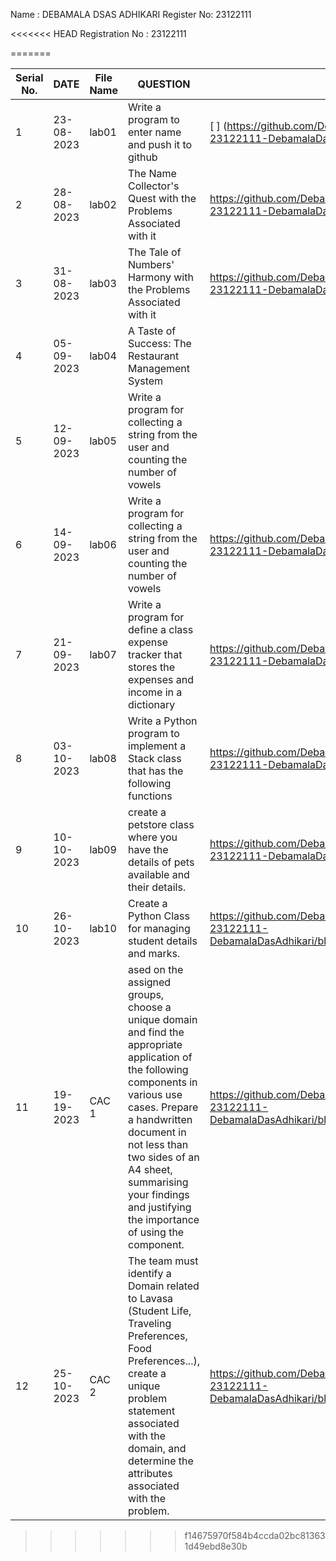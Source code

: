
Name : DEBAMALA DSAS ADHIKARI
   Register No: 23122111



<<<<<<< HEAD
Registration No : 23122111

=======



|Serial No.|    DATE     |  File Name       |                     QUESTION                         |      File Link            |             
|----------|------------ | -----------------|------------------------------------------------------|---------------------------|
|   1      |  23-08-2023 |      lab01       |  Write a program to enter name and push it to github |[                           ]     (https://github.com/Debamala0609/MScDSB-MSD171-23122111-DebamalaDasAdhikari/blob/main/Lab01.ipynb)|
|   2      |  28-08-2023 |      lab02       |  The Name Collector's Quest with the Problems Associated with it |https://github.com/Debamala0609/MScDSB-MSD171-23122111-DebamalaDasAdhikari/blob/main/Lab02.ipynb               |
|   3      |  31-08-2023 |      lab03       |  The Tale of Numbers' Harmony with the Problems Associated with it | https://github.com/Debamala0609/MScDSB-MSD171-23122111-DebamalaDasAdhikari/blob/main/Lab03.ipynb                  |
|   4      |  05-09-2023 |      lab04       |  A Taste of Success: The Restaurant Management System |                     |
|   5      |  12-09-2023 |      lab05       | Write a program for collecting a string from the user and counting the number of vowels|    |
|   6      |  14-09-2023 |      lab06       | Write a program for collecting a string from the user and counting the number of vowels|https://github.com/Debamala0609/MScDSB-MSD171-23122111-DebamalaDasAdhikari/blob/main/Lab03.ipynb|
|   7      |  21-09-2023 |      lab07       | Write a program for define a class expense tracker that stores the expenses and income in a dictionary  |https://github.com/Debamala0609/MScDSB-MSD171-23122111-DebamalaDasAdhikari/blob/main/lab07.ipynb
|   8      |  03-10-2023 |      lab08       | Write a Python program to implement a Stack class that has the following functions | https://github.com/Debamala0609/MScDSB-MSD171-23122111-DebamalaDasAdhikari/tree/main/LABS/lab08.py |
|   9      |  10-10-2023 |      lab09       |create a petstore class where you have the details of pets available and their details. |https://github.com/Debamala0609/MScDSB-MSD171-23122111-DebamalaDasAdhikari/blob/main/LABS/lab09.py |
|   10      |  26-10-2023 |      lab10       |Create a Python Class for managing student details and marks. | https://github.com/Debamala0609/MScDSB-MSD171-23122111-DebamalaDasAdhikari/blob/main/LABS/LAB10.ipynb |
|   11      |  19-19-2023 |      CAC 1      |ased on the assigned groups, choose a unique domain and find the appropriate application of the following components in various use cases. Prepare a handwritten document in not less than two sides of an A4 sheet, summarising your findings and justifying the importance of using the component.| https://github.com/Debamala0609/MScDSB-MSD171-23122111-DebamalaDasAdhikari/blob/main/CAC%20FOLDER/CAC1.ipynb|
|   12      |  25-10-2023 |      CAC 2       |The team must identify a Domain related to Lavasa (Student Life, Traveling Preferences, Food Preferences...), create a unique problem statement associated with the domain, and determine the attributes associated with  the problem. |https://github.com/Debamala0609/MScDSB-MSD171-23122111-DebamalaDasAdhikari/blob/main/CAC%20FOLDER/CAC2.ipynb |



 
>>>>>>> f14675970f584b4ccda02bc813631d49ebd8e30b
